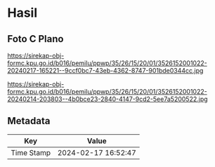 # Hasil

## Foto C Plano

https://sirekap-obj-formc.kpu.go.id/b016/pemilu/ppwp/35/26/15/20/01/3526152001022-20240217-165221--9ccf0bc7-43eb-4362-8747-901bde0344cc.jpg

https://sirekap-obj-formc.kpu.go.id/b016/pemilu/ppwp/35/26/15/20/01/3526152001022-20240214-203803--4b0bce23-2840-4147-9cd2-5ee7a5200522.jpg


## Metadata

| Key        | Value               |
| ---------- | ------------------- |
| Time Stamp | 2024-02-17 16:52:47 |



